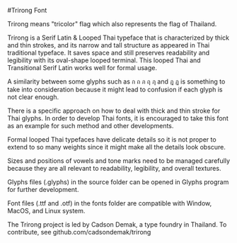 #Trirong Font

Trirong means "tricolor" flag which also represents the flag of Thailand.

Trirong is a Serif Latin & Looped Thai typeface that is characterized by thick and thin strokes, and its narrow and tall structure as appeared in Thai traditional typeface.  It saves space and still preserves readability and legibility with its oval-shape looped terminal. This looped Thai and Transitional Serif Latin works well for formal usage.

A similarity between some glyphs such as ก ถ ภ ฤ ฦ and ฎ ฏ is something to  take into consideration because it might lead to  confusion if each glyph is not clear enough.

There is a specific approach on how to deal with thick and thin stroke for Thai glyphs. In order to develop Thai fonts, it is encouraged to take this font as an example for such method and other developments.

Formal looped Thai typefaces have delicate details so it is not proper to extend to so many weights since it might make all the details look obscure.

Sizes and positions of vowels and tone marks need to be managed carefully because they are all relevant to readability, legibility, and overall textures.

Glyphs files (.glyphs) in the source folder can be opened in Glyphs program for further development.

Font files (.ttf and .otf) in the fonts folder are compatible with Window, MacOS, and Linux system.



The Trirong project is led by Cadson Demak, a type foundry in Thailand. To contribute, see github.com/cadsondemak/trirong
